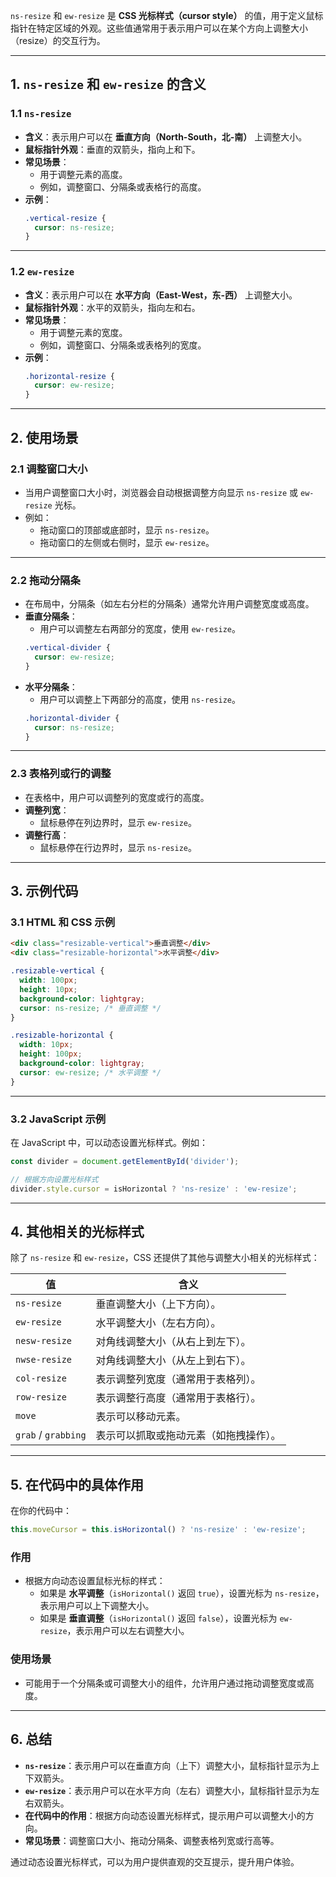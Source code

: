 `ns-resize` 和 `ew-resize` 是 **CSS 光标样式（cursor style）** 的值，用于定义鼠标指针在特定区域的外观。这些值通常用于表示用户可以在某个方向上调整大小（resize）的交互行为。

---

## **1. `ns-resize` 和 `ew-resize` 的含义**

### **1.1 `ns-resize`**
- **含义**：表示用户可以在 **垂直方向（North-South，北-南）** 上调整大小。
- **鼠标指针外观**：垂直的双箭头，指向上和下。
- **常见场景**：
  - 用于调整元素的高度。
  - 例如，调整窗口、分隔条或表格行的高度。
- **示例**：
  ```css
  .vertical-resize {
    cursor: ns-resize;
  }
  ```

---

### **1.2 `ew-resize`**
- **含义**：表示用户可以在 **水平方向（East-West，东-西）** 上调整大小。
- **鼠标指针外观**：水平的双箭头，指向左和右。
- **常见场景**：
  - 用于调整元素的宽度。
  - 例如，调整窗口、分隔条或表格列的宽度。
- **示例**：
  ```css
  .horizontal-resize {
    cursor: ew-resize;
  }
  ```

---

## **2. 使用场景**

### **2.1 调整窗口大小**
- 当用户调整窗口大小时，浏览器会自动根据调整方向显示 `ns-resize` 或 `ew-resize` 光标。
- 例如：
  - 拖动窗口的顶部或底部时，显示 `ns-resize`。
  - 拖动窗口的左侧或右侧时，显示 `ew-resize`。

---

### **2.2 拖动分隔条**
- 在布局中，分隔条（如左右分栏的分隔条）通常允许用户调整宽度或高度。
- **垂直分隔条**：
  - 用户可以调整左右两部分的宽度，使用 `ew-resize`。
  ```css
  .vertical-divider {
    cursor: ew-resize;
  }
  ```
- **水平分隔条**：
  - 用户可以调整上下两部分的高度，使用 `ns-resize`。
  ```css
  .horizontal-divider {
    cursor: ns-resize;
  }
  ```

---

### **2.3 表格列或行的调整**
- 在表格中，用户可以调整列的宽度或行的高度。
- **调整列宽**：
  - 鼠标悬停在列边界时，显示 `ew-resize`。
- **调整行高**：
  - 鼠标悬停在行边界时，显示 `ns-resize`。

---

## **3. 示例代码**

### **3.1 HTML 和 CSS 示例**
```html
<div class="resizable-vertical">垂直调整</div>
<div class="resizable-horizontal">水平调整</div>
```

```css
.resizable-vertical {
  width: 100px;
  height: 10px;
  background-color: lightgray;
  cursor: ns-resize; /* 垂直调整 */
}

.resizable-horizontal {
  width: 10px;
  height: 100px;
  background-color: lightgray;
  cursor: ew-resize; /* 水平调整 */
}
```

---

### **3.2 JavaScript 示例**
在 JavaScript 中，可以动态设置光标样式。例如：
```javascript
const divider = document.getElementById('divider');

// 根据方向设置光标样式
divider.style.cursor = isHorizontal ? 'ns-resize' : 'ew-resize';
```

---

## **4. 其他相关的光标样式**

除了 `ns-resize` 和 `ew-resize`，CSS 还提供了其他与调整大小相关的光标样式：

| **值**            | **含义**                                                                 |
|--------------------|--------------------------------------------------------------------------|
| `ns-resize`        | 垂直调整大小（上下方向）。                                               |
| `ew-resize`        | 水平调整大小（左右方向）。                                               |
| `nesw-resize`      | 对角线调整大小（从右上到左下）。                                         |
| `nwse-resize`      | 对角线调整大小（从左上到右下）。                                         |
| `col-resize`       | 表示调整列宽度（通常用于表格列）。                                       |
| `row-resize`       | 表示调整行高度（通常用于表格行）。                                       |
| `move`             | 表示可以移动元素。                                                      |
| `grab` / `grabbing`| 表示可以抓取或拖动元素（如拖拽操作）。                                   |

---

## **5. 在代码中的具体作用**

在你的代码中：
```typescript
this.moveCursor = this.isHorizontal() ? 'ns-resize' : 'ew-resize';
```

### **作用**
- 根据方向动态设置鼠标光标的样式：
  - 如果是 **水平调整**（`isHorizontal()` 返回 `true`），设置光标为 `ns-resize`，表示用户可以上下调整大小。
  - 如果是 **垂直调整**（`isHorizontal()` 返回 `false`），设置光标为 `ew-resize`，表示用户可以左右调整大小。

### **使用场景**
- 可能用于一个分隔条或可调整大小的组件，允许用户通过拖动调整宽度或高度。

---

## **6. 总结**

- **`ns-resize`**：表示用户可以在垂直方向（上下）调整大小，鼠标指针显示为上下双箭头。
- **`ew-resize`**：表示用户可以在水平方向（左右）调整大小，鼠标指针显示为左右双箭头。
- **在代码中的作用**：根据方向动态设置光标样式，提示用户可以调整大小的方向。
- **常见场景**：调整窗口大小、拖动分隔条、调整表格列宽或行高等。

通过动态设置光标样式，可以为用户提供直观的交互提示，提升用户体验。
